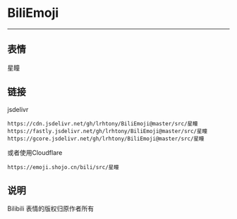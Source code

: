 # BiliEmoji
---
## 表情
星瞳
## 链接
jsdelivr
```
https://cdn.jsdelivr.net/gh/lrhtony/BiliEmoji@master/src/星瞳
https://fastly.jsdelivr.net/gh/lrhtony/BiliEmoji@master/src/星瞳
https://gcore.jsdelivr.net/gh/lrhtony/BiliEmoji@master/src/星瞳
```
或者使用Cloudflare
```
https://emoji.shojo.cn/bili/src/星瞳
```
## 说明
Bilibili 表情的版权归原作者所有
